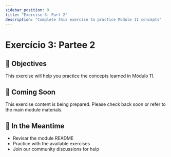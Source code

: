 ```yaml
---
sidebar_position: 9
title: "Exercise 3: Part 2"
description: "Complete this exercise to practice Module 11 concepts"
---
```


# Exercício 3: Partee 2

## 🎯 Objectives

This exercise will help you practice the concepts learned in Módulo 11.

## 📝 Coming Soon

This exercise content is being prepared. Please check back soon or refer to the main module materials.

## 🚀 In the Meantime

- Revisar the module README
- Practice with the available exercises
- Join our community discussions for help
